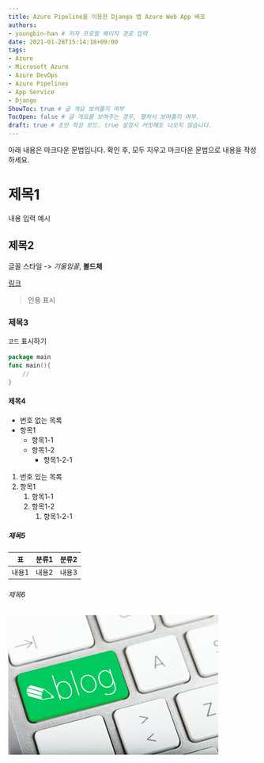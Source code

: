 ```yaml
---
title: Azure Pipeline을 이용한 Django 앱 Azure Web App 배포
authors:
- youngbin-han # 저자 프로필 페이지 경로 입력
date: 2021-01-28T15:14:18+09:00
tags:
- Azure
- Microsoft Azure
- Azure DevOps
- Azure Pipelines
- App Service
- Django
ShowToc: true # 글 개요 보여줄지 여부
TocOpen: false # 글 개요를 보여주는 경우, 펼처서 보여줄지 여부.
draft: true # 초안 작성 모드. true 설정시 커밋해도 나오지 않습니다.
---
```


아래 내용은 마크다운 문법입니다. 확인 후, 모두 지우고 마크다운 문법으로 내용을 작성하세요.

# 제목1

내용 입력 예시

## 제목2

글꼴 스타일 -> *기울임꼴*, **볼드체**

[링크]()

> 인용 표시

### 제목3

`코드` 표시하기
```go
package main
func main(){
    //
}
```
#### 제목4

- 번호 없는 목록
- 항목1
  - 항목1-1
  - 항목1-2
    - 항목1-2-1

1. 번호 있는 목록
2. 항목1
   1. 항목1-1
   2. 항목1-2
      1. 항목1-2-1
   
##### 제목5

| 표 | 분류1 | 분류2 |
| -- | -- | -- |
| 내용1 | 내용2 | 내용3 |

###### 제목6

![이미지 예시](images/blog.jpg)